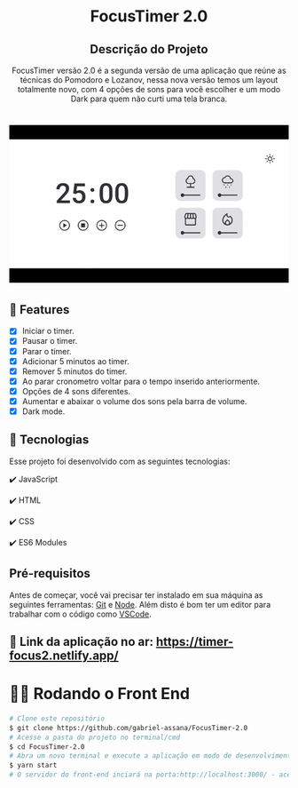 <h1 align="center">
  FocusTimer 2.0
</h1>

<h2 align="center" >Descrição do Projeto</h2>
<p align="center">
   FocusTimer versão 2.0 é a segunda versão de uma aplicação que reúne as técnicas do Pomodoro e Lozanov, nessa nova versão temos um layout totalmente novo, com 4 opções de sons para você escolher e um modo Dark para quem não curti uma tela branca.
</p>

<h1 align="center">
  <img alt="logo" title="#logo" src="assets/focustimer.gif" />
</h1>

## 🔎 Features

- [x] Iniciar o timer.
- [x] Pausar o timer.
- [x] Parar o timer.
- [x] Adicionar 5 minutos ao timer.
- [x] Remover 5 minutos do timer.
- [x] Ao parar cronometro voltar para o tempo inserido anteriormente.
- [x] Opções de 4 sons diferentes.
- [x] Aumentar e abaixar o volume dos sons pela barra de volume. 
- [x] Dark mode.

## :rocket: Tecnologias

Esse projeto foi desenvolvido com as seguintes tecnologias:

✔️ JavaScript

✔️ HTML

✔️ CSS

✔️ ES6 Modules

<h2>Pré-requisitos</h2>

Antes de começar, você vai precisar ter instalado em sua máquina as seguintes ferramentas:
[Git](https://git-scm.com) e [Node](https://nodejs.org/pt-br/).
Além disto é bom ter um editor para trabalhar com o código como [VSCode](https://code.visualstudio.com/).

## 🔗 Link da aplicação no ar: https://timer-focus2.netlify.app/

# 👨‍💻 Rodando o Front End

```bash
# Clone este repositório
$ git clone https://github.com/gabriel-assana/FocusTimer-2.0
# Acesse a pasta do projeto no terminal/cmd
$ cd FocusTimer-2.0
# Abra um novo terminal e execute a aplicação em modo de desenvolvimento
$ yarn start
# O servidor do front-end inciará na porta:http://localhost:3000/ - acesse <http://localhost:3000/>
